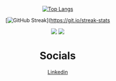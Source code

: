 <div align="center">

[![Top Langs](https://github-readme-stats-git-masterrstaa-rickstaa.vercel.app/api/top-langs/?username=g11latsis)](https://github.com/anuraghazra/github-readme-stats) 
    
[![GitHub Streak](https://streak-stats.demolab.com?user=g11latsis&theme=dark)](https://git.io/streak-stats

![](http://github-profile-summary-cards.vercel.app/api/cards/stats?username=g11latsis&theme=2077)
![](http://github-profile-summary-cards.vercel.app/api/cards/repos-per-language?username=g11latsis&theme=2077)
</div>

<div align="center">
<h1>Socials</h1>
</div>

<div align="center">
<a href="https://www.linkedin.com/in/grigoris-latsis/" target="_blank"> 
    Linkedin
</a>
</div>
